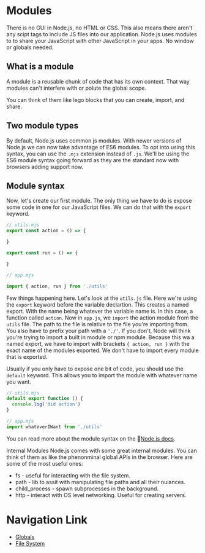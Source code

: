 # Modules
There is no GUI in Node.js, no HTML or CSS. This also means there aren't any scipt tags to include JS files into our application. Node.js uses modules to to share your JavaScript with other JavaScript in your apps. No window or globals needed. 

## What is a module
A module is a reusable chunk of code that has its own context. That way modules can't interfere with or polute the global scope.

You can think of them like lego blocks that you can create, import, and share.

## Two module types
By default, Node.js uses common js modules. With newer versions of Node.js we can now take advantage of ES6 modules. To opt into using this syntax, you can use the `.mjs` extension instead of `.js`. We'll be using the ES6 module syntax going forward as they are the standard now with browsers adding support now.

## Module syntax
Now, let's create our first module. The only thing we have to do is expose some code in one for our JavaScript files. We can do that with the `export ` keyword.
```js
// utils.mjs
export const action = () => {

}

export const run = () => {

}
```
```js
// app.mjs

import { action, run } from './utils'
```
Few things happening here. Let's look at the `utils.js` file. Here we're using the `export` keyword before the variable declartion. This creates a named export. With the name being whatever the variable name is. In this case, a function called `action`. Now in `app.js`, we `import` the action module from the `utils` file. The path to the file is relative to the file you're importing from. You also have to prefix your path with a `'./'`. If you don't, Node will think you're trying to import a built in module or npm module. Because this wa a named export, we have to import with brackets `{ action, run }` with the exact name of the modules exported. We don't have to import every module that is exported.

Usually if you only have to expose one bit of code, you should use the `default` keyword. This allows you to import the module with whatever name you want.
```js
// utils.mjs
default export function () {
  console.log('did action')
}
```
```js
// app.mjs
import whateverIWant from './utils'
```
You can read more about the module syntax on the 🔗[Node.js docs](https://nodejs.org/api/packages.html).

Internal Modules
Node.js comes with some great internal modules. You can think of them as like the phenonminal global APIs in the browser. Here are some of the most useful ones:

- fs - useful for interacting with the file system.
- path - lib to assit with manipulating file paths and all their nuiances.
- child_process - spawn subprocesses in the background.
- http - interact with OS level networking. Useful for creating servers.

# Navigation Link
- [Globals](./globals.md)
- [File System](./file_system.md)